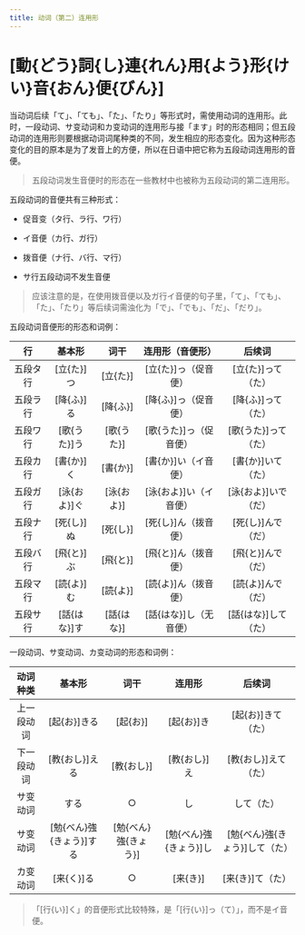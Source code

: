 ```yaml
---
title: 动词（第二）连用形
---
```


# [動{どう}詞{し}連{れん}用{よう}形{けい}音{おん}便{びん}]

当动词后续「て」、「ても」、「た」、「たり」等形式时，需使用动词的连用形。此时，一段动词、サ变动词和カ变动词的连用形与接「ます」时的形态相同；但五段动词的连用形则要根据动词词尾种类的不同，发生相应的形态变化。因为这种形态变化的目的原本是为了发音上的方便，所以在日语中把它称为五段动词连用形的音便。

> 五段动词发生音便时的形态在一些教材中也被称为五段动词的第二连用形。

五段动词的音便共有三种形式：

- 促音变（タ行、ラ行、ワ行）

- イ音便（カ行、ガ行）

- 拨音便（ナ行、バ行、マ行）

- サ行五段动词不发生音便

> 应该注意的是，在使用拨音便以及ガ行イ音便的句子里，「て」、「ても」、「た」、「たり」等后续词需浊化为「で」、「でも」、「だ」、「だり」。

五段动词音便形的形态和词例：

|  行   |   基本形    |   词干    |   连用形（音便形）    |     后续词      |
|:----:|:--------:|:-------:|:-------------:|:------------:|
| 五段タ行 | [立{た}]つ  | [立{た}]  | [立{た}]っ（促音便）  | [立{た}]って（た）  |
| 五段ラ行 | [降{ふ}]る  | [降{ふ}]  | [降{ふ}]っ（促音便）  | [降{ふ}]って（た）  |
| 五段ワ行 | [歌{うた}]う | [歌{うた}] | [歌{うた}]っ（促音便） | [歌{うた}]って（た） |
| 五段カ行 | [書{か}]く  | [書{か}]  | [書{か}]い（イ音便）  | [書{か}]いて（た）  |
| 五段ガ行 | [泳{およ}]ぐ | [泳{およ}] | [泳{およ}]い（イ音便） | [泳{およ}]いで（だ） |
| 五段ナ行 | [死{し}]ぬ  | [死{し}]  | [死{し}]ん（拨音便）  | [死{し}]んで（だ）  |
| 五段バ行 | [飛{と}]ぶ  | [飛{と}]  | [飛{と}]ん（拨音便）  | [飛{と}]んで（だ）  |
| 五段マ行 | [読{よ}]む  | [読{よ}]  | [読{よ}]ん（拨音便）  | [読{よ}]んで（だ）  |
| 五段サ行 | [話{はな}]す | [話{はな}] | [話{はな}]し（无音便） | [話{はな}]して（た） |

一段动词、サ变动词、カ变动词的形态和词例：

| 动词种类  |       基本形       |      词干       |      连用形       |        后续词         |
|:-----:|:---------------:|:-------------:|:--------------:|:------------------:|
| 上一段动词 |    [起{お}]きる     |    [起{お}]     |    [起{お}]き     |    [起{お}]きて（た）     |
| 下一段动词 |    [教{おし}]える    |    [教{おし}]    |    [教{おし}]え    |    [教{おし}]えて（た）    |
| サ变动词  |       する        |       ○       |       し        |       して（た）        |
| サ变动词  | [勉{べん}強{きょう}]する | [勉{べん}強{きょう}] | [勉{べん}強{きょう}]し | [勉{べん}強{きょう}]して（た） |
| カ变动词  |     [来{く}]る     |       ○       |     [来{き}]     |     [来{き}]て（た）     |

> 「[行{い}]く」的音便形式比较特殊，是「[行{い}]っ（て）」，而不是イ音便。
